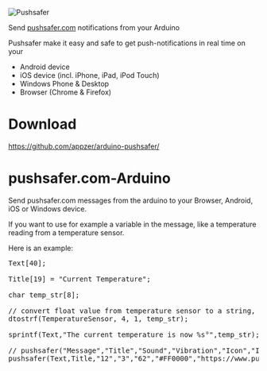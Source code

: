 ![Pushsafer](https://www.pushsafer.com/de/assets/logos/logo.png)

Send [pushsafer.com](https://www.pushsafer.com) notifications from your Arduino

Pushsafer make it easy and safe to get push-notifications in real time on your
- Android device
- iOS device (incl. iPhone, iPad, iPod Touch)
- Windows Phone & Desktop
- Browser (Chrome & Firefox)

# Download
https://github.com/appzer/arduino-pushsafer/

# pushsafer.com-Arduino
Send pushsafer.com messages from the arduino to your Browser, Android, iOS or Windows device.

If you want to use for example a variable in the message, like a temperature reading from a temperature sensor.

Here is an example:

<pre>
Text[40];

Title[19] = "Current Temperature";

char temp_str[8];

// convert float value from temperature sensor to a string, where TemperatureSensor is a variable defined from a temperature sensor value
dtostrf(TemperatureSensor, 4, 1, temp_str);

sprintf(Text,"The current temperature is now %s°",temp_str);

// pushsafer("Message","Title","Sound","Vibration","Icon","IconColor","URL","URLTitle","Time2Live","Priority","Retry","Expire","Confirm","Answer","AnswerOptions","AnswerForce","Device");  
pushsafer(Text,Title,"12","3","62","#FF0000","https://www.pushsafer.com","Open Pushsafer","0","2","60","6000","10","1","yes|no|maybe","1","a");  

</pre>
